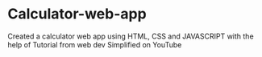 # Calculator-web-app
Created a calculator web app using HTML, CSS and JAVASCRIPT with the help of Tutorial from web dev Simplified on YouTube

